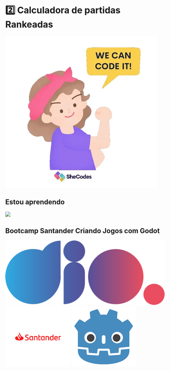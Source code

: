  # 2️⃣ Calculadora de partidas Rankeadas


<img src="/assets/giphy.webp">



## Estou aprendendo 


<img src="https://cdn.jsdelivr.net/gh/devicons/devicon@latest/icons/javascript/javascript-original.svg" width="50px">


## Bootcamp Santander Criando Jogos com Godot 


<img src="/assets/logo-full.svg"> <img src="/assets/santander-logo.png"> <img src="/assets/godot.png">

          
          
          


